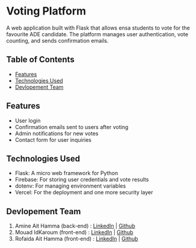 # Voting Platform

A web application built with Flask that allows ensa students to vote for the favourite ADE candidate. The platform manages user authentication, vote counting, and sends confirmation emails.

## Table of Contents

- [Features](#features)
- [Technologies Used](#technologies-used)
- [Devlopement Team](#dev-team)

## Features

- User login
- Confirmation emails sent to users after voting
- Admin notifications for new votes
- Contact form for user inquiries

## Technologies Used

- Flask: A micro web framework for Python
- Firebase: For storing user credentials and vote results
- dotenv: For managing environment variables
- Vercel: For the deployment and one more security layer

## Devlopement Team

1. Amine Ait Hamma (back-end) : [LinkedIn](https://www.linkedin.com/in/sakuun-aah) | [Github](https://github.com/amineaith3)
2. Mouad IdKaroum (front-end) : [LinkedIn](https://www.linkedin.com/in/mouad-id-karoum-00b835246/) | [Github](https://github.com/amineaith3)
3. Rofaida Ait Hamma (front-end) : [LinkedIn](https://www.linkedin.com/in/rofaifa-ait-hamma) | [Github](https://github.com/amineaith3)

